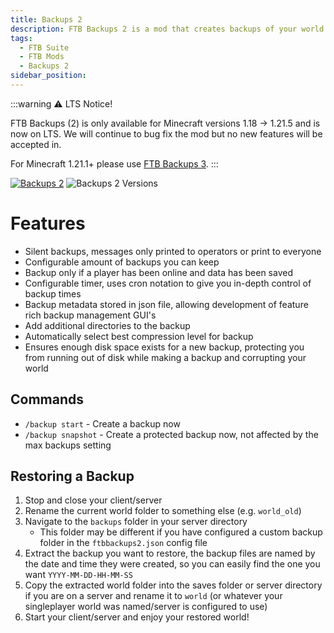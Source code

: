 ```yaml
---
title: Backups 2
description: FTB Backups 2 is a mod that creates backups of your world
tags:
  - FTB Suite
  - FTB Mods
  - Backups 2
sidebar_position: 
---
```


:::warning
⚠ LTS Notice!

FTB Backups (2) is only available for Minecraft versions 1.18 -> 1.21.5 and is now on LTS. We will continue to bug fix the mod but no new features will be accepted in.

For Minecraft 1.21.1+ please use [FTB Backups 3](../Backups-3).
:::

[![Backups 2](https://cf.way2muchnoise.eu/title/622737.svg)](https://www.curseforge.com/minecraft/mc-mods/ftb-backups-2) ![Backups 2 Versions](https://cf.way2muchnoise.eu/versions/622737.svg)


# Features

- Silent backups, messages only printed to operators or print to everyone 
- Configurable amount of backups you can keep 
- Backup only if a player has been online and data has been saved
- Configurable timer, uses cron notation to give you in-depth control of backup times
- Backup metadata stored in json file, allowing development of feature rich backup management GUI's
- Add additional directories to the backup
- Automatically select best compression level for backup
- Ensures enough disk space exists for a new backup, protecting you from running out of disk while making a backup and corrupting your world

## Commands

- `/backup start` - Create a backup now
- `/backup snapshot` - Create a protected backup now, not affected by the max backups setting

## Restoring a Backup

1. Stop and close your client/server
2. Rename the current world folder to something else (e.g. `world_old`)
3. Navigate to the `backups` folder in your server directory
   - This folder may be different if you have configured a custom backup folder in the `ftbbackups2.json` config file
4. Extract the backup you want to restore, the backup files are named by the date and time they were created, so you can easily find the one you want `YYYY-MM-DD-HH-MM-SS`
5. Copy the extracted world folder into the saves folder or server directory if you are on a server and rename it to `world` (or whatever your singleplayer world was named/server is configured to use)
6. Start your client/server and enjoy your restored world!
